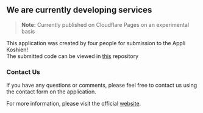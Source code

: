 ## We are currently developing services

> **Note:** Currently published on Cloudflare Pages on an experimental basis

This application was created by four people for submission to the Appli Koshien!  
The submitted code can be viewed in [this](https://github.com/howsky-dev/frontend/tree/4db9a1e69a06ba5bb073ffc47cf20da2f25f6e13) repository

### Contact Us

If you have any questions or comments, please feel free to contact us using the contact form on the application.

For more information, please visit the official [website](https://howsky.pages.dev).
